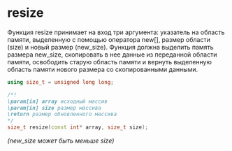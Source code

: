 # resize
Функция resize принимает на вход три аргумента: указатель на область памяти, выделенную с помощью оператора new[], размер области (size) и новый размер (new_size). Функция должна выделить память размера new_size, скопировать в нее данные из переданной области памяти, освободить старую область памяти и вернуть выделенную область памяти нового размера со скопированными данными.
````c++
using size_t = unsigned long long;

/*!
\param[in] array исходный массив
\param[in] size размер массива
\return размер обновленного массива
*/
size_t resize(const int* array, size_t size);
````
*(new_size может быть меньше size)*